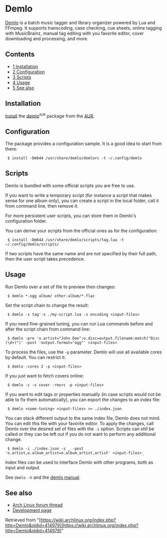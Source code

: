 # Demlo

[Demlo](http://ambrevar.bitbucket.org/demlo/) is a batch music tagger and library organizer powered by Lua and FFmpeg. It supports transcoding, case checking, cue sheets, online tagging with MusicBrainz, manual tag editing with you favorite editor, cover downloading and processing, and more.

## Contents

*   [1 Installation](#Installation)
*   [2 Configuration](#Configuration)
*   [3 Scripts](#Scripts)
*   [4 Usage](#Usage)
*   [5 See also](#See_also)

## Installation

[Install](/index.php/Install "Install") the [demlo](https://aur.archlinux.org/packages/demlo/)<sup><small>AUR</small></sup> package from the [AUR](/index.php/AUR "AUR").

## Configuration

The package provides a configuration sample. It is a good idea to start from there:

```
 $ install -Dm644 /usr/share/demlo/demlorc -t ~/.config/demlo

```

## Scripts

Demlo is bundled with some official scripts you are free to use.

If you want to write a temporary script (for instance a script that makes sense for one album only), you can create a script in the local folder, call it from command line, then remove it.

For more persistent user scripts, you can store them in Demlo's configuration folder.

You can derive your scripts from the official ones as for the configuration:

```
 $ install -Dm644 /usr/share/demlo/scripts/tag.lua -t ~/.config/demlo/scripts/

```

If two scripts have the same name and are not specified by their full path, then the user script takes precedence.

## Usage

Run Demlo over a set of file to preview then changes:

```
 $ demlo *.ogg album/ other-album/*.flac

```

Set the script chain to change the result:

```
 $ demlo -s tag'-s ./my-script.lua -s encoding <input-files>

```

If you need fine-grained tuning, you can run Lua commands before and after the script chain from command line:

```
 $ demlo -pre 'o.artist="John Doe";o.disc=output.filename:match("Disc (\d+)")' -post 'output.format="ogg"' <input-files>

```

To process the files, use the `-p` parameter. Demlo will use all available cores by default. You can restrict it:

```
 $ demlo -cores 2 -p <input-files>

```

If you just want to fetch covers online:

```
 $ demlo -c -s cover -rmsrc -p <input-files>

```

If you want to edit tags or properties manually (in case scripts would not be able to fix them automatically), you can export the changes to an index file:

```
 $ demlo <some-tuning> <input-files> >> ./index.json

```

You can stack different output to the same index file, Demlo does not mind. You can edit this file with your favorite editor. To apply the changes, call Demlo over the desired set of files with the `-i` option. Scripts can still be called or they can be left out if you do not want to perform any additional change.

```
 $ demlo -i ./index.json -s _ -post 'o.artist,o.album_artist=o.album_artist,artist' <input-files>_

```

Index files can be used to interface Demlo with other programs, both as input and output.

See `demlo -h` and the [demlo manual](https://godoc.org/bitbucket.org/ambrevar/demlo).

## See also

*   [Arch Linux forum thread](https://bbs.archlinux.org/viewtopic.php?id=186890)
*   [Development page](https://bitbucket.org/ambrevar/demlo)

Retrieved from "[https://wiki.archlinux.org/index.php?title=Demlo&oldid=414979](https://wiki.archlinux.org/index.php?title=Demlo&oldid=414979)"